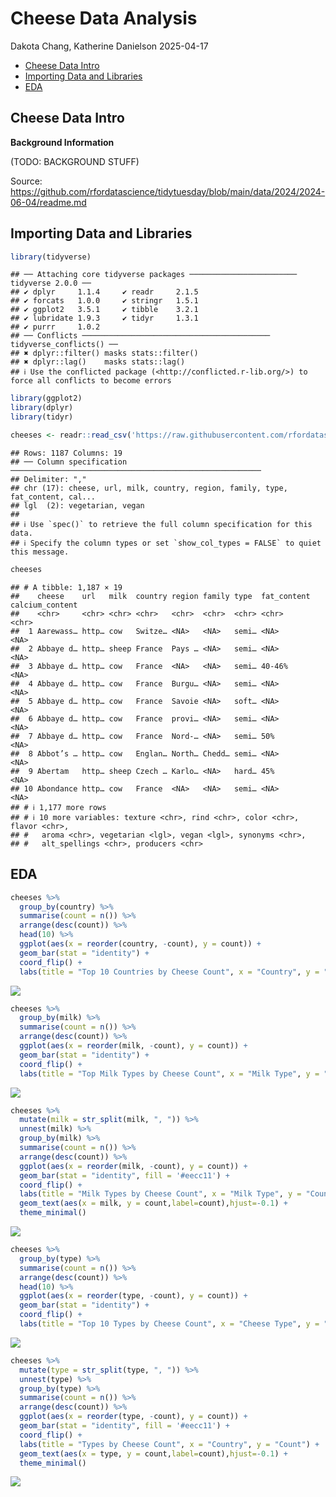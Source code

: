 Cheese Data Analysis
================
Dakota Chang, Katherine Danielson
2025-04-17

- [Cheese Data Intro](#cheese-data-intro)
- [Importing Data and Libraries](#importing-data-and-libraries)
- [EDA](#eda)

## Cheese Data Intro

**Background Information**

(TODO: BACKGROUND STUFF)

Source:
<https://github.com/rfordatascience/tidytuesday/blob/main/data/2024/2024-06-04/readme.md>

## Importing Data and Libraries

``` r
library(tidyverse)
```

    ## ── Attaching core tidyverse packages ──────────────────────── tidyverse 2.0.0 ──
    ## ✔ dplyr     1.1.4     ✔ readr     2.1.5
    ## ✔ forcats   1.0.0     ✔ stringr   1.5.1
    ## ✔ ggplot2   3.5.1     ✔ tibble    3.2.1
    ## ✔ lubridate 1.9.3     ✔ tidyr     1.3.1
    ## ✔ purrr     1.0.2     
    ## ── Conflicts ────────────────────────────────────────── tidyverse_conflicts() ──
    ## ✖ dplyr::filter() masks stats::filter()
    ## ✖ dplyr::lag()    masks stats::lag()
    ## ℹ Use the conflicted package (<http://conflicted.r-lib.org/>) to force all conflicts to become errors

``` r
library(ggplot2)
library(dplyr)
library(tidyr)
```

``` r
cheeses <- readr::read_csv('https://raw.githubusercontent.com/rfordatascience/tidytuesday/main/data/2024/2024-06-04/cheeses.csv')
```

    ## Rows: 1187 Columns: 19
    ## ── Column specification ────────────────────────────────────────────────────────
    ## Delimiter: ","
    ## chr (17): cheese, url, milk, country, region, family, type, fat_content, cal...
    ## lgl  (2): vegetarian, vegan
    ## 
    ## ℹ Use `spec()` to retrieve the full column specification for this data.
    ## ℹ Specify the column types or set `show_col_types = FALSE` to quiet this message.

``` r
cheeses
```

    ## # A tibble: 1,187 × 19
    ##    cheese    url   milk  country region family type  fat_content calcium_content
    ##    <chr>     <chr> <chr> <chr>   <chr>  <chr>  <chr> <chr>       <chr>          
    ##  1 Aarewass… http… cow   Switze… <NA>   <NA>   semi… <NA>        <NA>           
    ##  2 Abbaye d… http… sheep France  Pays … <NA>   semi… <NA>        <NA>           
    ##  3 Abbaye d… http… cow   France  <NA>   <NA>   semi… 40-46%      <NA>           
    ##  4 Abbaye d… http… cow   France  Burgu… <NA>   semi… <NA>        <NA>           
    ##  5 Abbaye d… http… cow   France  Savoie <NA>   soft… <NA>        <NA>           
    ##  6 Abbaye d… http… cow   France  provi… <NA>   semi… <NA>        <NA>           
    ##  7 Abbaye d… http… cow   France  Nord-… <NA>   semi… 50%         <NA>           
    ##  8 Abbot’s … http… cow   Englan… North… Chedd… semi… <NA>        <NA>           
    ##  9 Abertam   http… sheep Czech … Karlo… <NA>   hard… 45%         <NA>           
    ## 10 Abondance http… cow   France  <NA>   <NA>   semi… <NA>        <NA>           
    ## # ℹ 1,177 more rows
    ## # ℹ 10 more variables: texture <chr>, rind <chr>, color <chr>, flavor <chr>,
    ## #   aroma <chr>, vegetarian <lgl>, vegan <lgl>, synonyms <chr>,
    ## #   alt_spellings <chr>, producers <chr>

## EDA

``` r
cheeses %>%
  group_by(country) %>%
  summarise(count = n()) %>%
  arrange(desc(count)) %>%
  head(10) %>%
  ggplot(aes(x = reorder(country, -count), y = count)) +
  geom_bar(stat = "identity") +
  coord_flip() +
  labs(title = "Top 10 Countries by Cheese Count", x = "Country", y = "Count")
```

![](Cheese_files/figure-gfm/unnamed-chunk-3-1.png)<!-- -->

``` r
cheeses %>%
  group_by(milk) %>%
  summarise(count = n()) %>%
  arrange(desc(count)) %>%
  ggplot(aes(x = reorder(milk, -count), y = count)) +
  geom_bar(stat = "identity") +
  coord_flip() +
  labs(title = "Top Milk Types by Cheese Count", x = "Milk Type", y = "Count")
```

![](Cheese_files/figure-gfm/unnamed-chunk-4-1.png)<!-- -->

``` r
cheeses %>%
  mutate(milk = str_split(milk, ", ")) %>%
  unnest(milk) %>%
  group_by(milk) %>%
  summarise(count = n()) %>%
  arrange(desc(count)) %>%
  ggplot(aes(x = reorder(milk, -count), y = count)) +
  geom_bar(stat = "identity", fill = '#eecc11') +
  coord_flip() +
  labs(title = "Milk Types by Cheese Count", x = "Milk Type", y = "Count") +
  geom_text(aes(x = milk, y = count,label=count),hjust=-0.1) +
  theme_minimal()
```

![](Cheese_files/figure-gfm/unnamed-chunk-5-1.png)<!-- -->

``` r
cheeses %>%
  group_by(type) %>%
  summarise(count = n()) %>%
  arrange(desc(count)) %>%
  head(10) %>%
  ggplot(aes(x = reorder(type, -count), y = count)) +
  geom_bar(stat = "identity") +
  coord_flip() +
  labs(title = "Top 10 Types by Cheese Count", x = "Cheese Type", y = "Count")
```

![](Cheese_files/figure-gfm/unnamed-chunk-6-1.png)<!-- -->

``` r
cheeses %>%
  mutate(type = str_split(type, ", ")) %>%
  unnest(type) %>%
  group_by(type) %>%
  summarise(count = n()) %>%
  arrange(desc(count)) %>%
  ggplot(aes(x = reorder(type, -count), y = count)) +
  geom_bar(stat = "identity", fill = '#eecc11') +
  coord_flip() +
  labs(title = "Types by Cheese Count", x = "Country", y = "Count") +
  geom_text(aes(x = type, y = count,label=count),hjust=-0.1) +
  theme_minimal()
```

![](Cheese_files/figure-gfm/unnamed-chunk-7-1.png)<!-- -->
